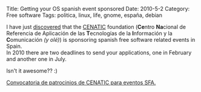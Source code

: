 Title: Getting your OS spanish event sponsored
Date: 2010-5-2
Category: Free software
Tags: politica, linux, life, gnome, españa, debian

I have just [discovered](http://mail.gnome.org/archives/gnome-hispano-list/2010-May/msg00000.html) that
the [CENATIC](http://www.cenatic.es/) foundation (**Ce**ntro **Na**cional de Referencia de Aplicación de las **T**ecnologías de la
**I**nformación y la **C**omunicación *(y olé)*) is sponsoring spanish free software related events in Spain.  
In 2010 there are two deadlines to send your applications, one in February and another one in July.

Isn't it awesome?? :)

[Convocatoria de patrocinios de CENATIC para eventos
SFA.](http://web.cenatic.es/web/index.php?option=com_content&view=article&id=30081:abierto-el-plazo-para-recibir-propuestas-de-patrocinios-para-eventos-de-software-libre&catid=1:actualidad-cenatic&Itemid=5&lang=es)
